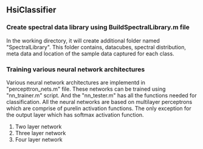 ## HsiClassifier

### Create spectral data library using BuildSpectralLibrary.m file
In the working directory, it will create additional folder named "SpectralLibrary". This folder contains, datacubes, spectral distribution, 
meta data and location of the sample data captured for each class.

### Training various neural network architectures
Various neural network architectures are implementd in "percepttron_nets.m" file.
These networks can be trained using "nn_trainer.m" script. And the "nn_tester.m" has all the functions needed for classification.
All the neural networks are based on multilayer perceptrons which are comprise of purelin activation functions. The only exception for the output layer which has softmax activation function.

1. Two layer network
2. Three layer network
3. Four layer network
